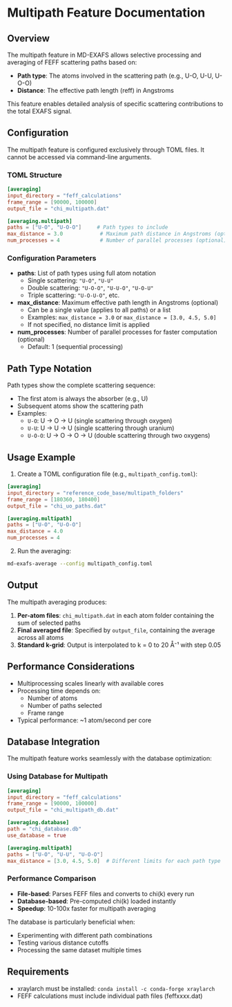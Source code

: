 # Multipath Feature Documentation

## Overview

The multipath feature in MD-EXAFS allows selective processing and averaging of FEFF scattering paths based on:
- **Path type**: The atoms involved in the scattering path (e.g., U-O, U-U, U-O-O)
- **Distance**: The effective path length (reff) in Angstroms

This feature enables detailed analysis of specific scattering contributions to the total EXAFS signal.

## Configuration

The multipath feature is configured exclusively through TOML files. It cannot be accessed via command-line arguments.

### TOML Structure

```toml
[averaging]
input_directory = "feff_calculations"
frame_range = [90000, 100000]
output_file = "chi_multipath.dat"

[averaging.multipath]
paths = ["U-O", "U-O-O"]     # Path types to include
max_distance = 3.0            # Maximum path distance in Angstroms (optional)
num_processes = 4             # Number of parallel processes (optional)
```

### Configuration Parameters

- **paths**: List of path types using full atom notation
  - Single scattering: `"U-O"`, `"U-U"`
  - Double scattering: `"U-O-O"`, `"U-U-O"`, `"U-O-U"`
  - Triple scattering: `"U-O-U-O"`, etc.
- **max_distance**: Maximum effective path length in Angstroms (optional)
  - Can be a single value (applies to all paths) or a list
  - Examples: `max_distance = 3.0` or `max_distance = [3.0, 4.5, 5.0]`
  - If not specified, no distance limit is applied
- **num_processes**: Number of parallel processes for faster computation (optional)
  - Default: 1 (sequential processing)

## Path Type Notation

Path types show the complete scattering sequence:
- The first atom is always the absorber (e.g., U)
- Subsequent atoms show the scattering path
- Examples:
  - `U-O`: U → O → U (single scattering through oxygen)
  - `U-U`: U → U → U (single scattering through uranium)
  - `U-O-O`: U → O → O → U (double scattering through two oxygens)

## Usage Example

1. Create a TOML configuration file (e.g., `multipath_config.toml`):

```toml
[averaging]
input_directory = "reference_code_base/multipath_folders"
frame_range = [180360, 180400]
output_file = "chi_uo_paths.dat"

[averaging.multipath]
paths = ["U-O", "U-O-O"]
max_distance = 4.0
num_processes = 4
```

2. Run the averaging:

```bash
md-exafs-average --config multipath_config.toml
```

## Output

The multipath averaging produces:
1. **Per-atom files**: `chi_multipath.dat` in each atom folder containing the sum of selected paths
2. **Final averaged file**: Specified by `output_file`, containing the average across all atoms
3. **Standard k-grid**: Output is interpolated to k = 0 to 20 Å⁻¹ with step 0.05

## Performance Considerations

- Multiprocessing scales linearly with available cores
- Processing time depends on:
  - Number of atoms
  - Number of paths selected
  - Frame range
- Typical performance: ~1 atom/second per core

## Database Integration

The multipath feature works seamlessly with the database optimization:

### Using Database for Multipath

```toml
[averaging]
input_directory = "feff_calculations"
frame_range = [90000, 100000]
output_file = "chi_multipath_db.dat"

[averaging.database]
path = "chi_database.db"
use_database = true

[averaging.multipath]
paths = ["U-O", "U-U", "U-O-O"]
max_distance = [3.0, 4.5, 5.0]  # Different limits for each path type
```

### Performance Comparison

- **File-based**: Parses FEFF files and converts to chi(k) every run
- **Database-based**: Pre-computed chi(k) loaded instantly
- **Speedup**: 10-100x faster for multipath averaging

The database is particularly beneficial when:
- Experimenting with different path combinations
- Testing various distance cutoffs
- Processing the same dataset multiple times

## Requirements

- xraylarch must be installed: `conda install -c conda-forge xraylarch`
- FEFF calculations must include individual path files (feffxxxx.dat)